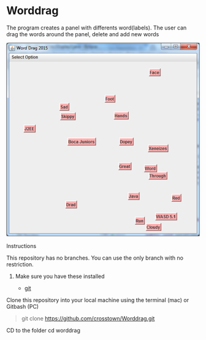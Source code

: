 # Worddrag

The program creates a panel with differents word(labels). The user can drag the words around the panel, delete and add new words

![Word dragging](word.png)

Instructions

This repository has no branches. You can use the only branch with no restriction.
1. Make sure you have these installed
   
   - [git](http://git-scm.com/)
    
Clone this repository into your local machine using the terminal (mac) or Gitbash (PC)
> git clone https://github.com/crosstown/Worddrag.git

CD to the folder cd worddrag
